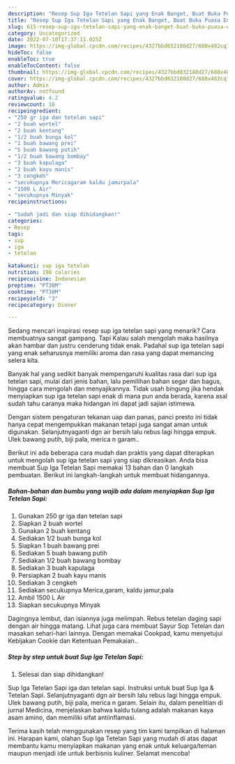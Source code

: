 ```yaml
---
description: "Resep Sup Iga Tetelan Sapi yang Enak Banget, Buat Buka Puasa Enak Banget"
title: "Resep Sup Iga Tetelan Sapi yang Enak Banget, Buat Buka Puasa Enak Banget"
slug: 615-resep-sup-iga-tetelan-sapi-yang-enak-banget-buat-buka-puasa-enak-banget
category: Uncategorized
date: 2022-07-10T17:37:11.025Z
image: https://img-global.cpcdn.com/recipes/4327bbd832180d27/680x482cq70/sup-iga-tetelan-sapi-foto-resep-utama.jpg
hideToc: false
enableToc: true
enableTocContent: false
thumbnail: https://img-global.cpcdn.com/recipes/4327bbd832180d27/680x482cq70/sup-iga-tetelan-sapi-foto-resep-utama.jpg
cover: https://img-global.cpcdn.com/recipes/4327bbd832180d27/680x482cq70/sup-iga-tetelan-sapi-foto-resep-utama.jpg
author: Admin
authorAv: notfound
ratingvalue: 4.2
reviewcount: 16
recipeingredient:
- "250 gr iga dan tetelan sapi"
- "2 buah wortel"
- "2 buah kentang"
- "1/2 buah bunga kol"
- "1 buah bawang prei"
- "5 buah bawang putih"
- "1/2 buah bawang bombay"
- "3 buah kapulaga"
- "2 buah kayu manis"
- "3 cengkeh"
- "secukupnya Mericagaram kaldu jamurpala"
- "1500 L Air"
- "secukupnya Minyak"
recipeinstructions:

- "Sudah jadi dan siap dihidangkan!"
categories:
- Resep
tags:
- sup
- iga
- tetelan

katakunci: sup iga tetelan 
nutrition: 198 calories
recipecuisine: Indonesian
preptime: "PT38M"
cooktime: "PT30M"
recipeyield: "3"
recipecategory: Dinner

---
```



Sedang mencari inspirasi resep sup iga tetelan sapi yang menarik? Cara membuatnya sangat gampang. Tapi Kalau salah mengolah maka hasilnya akan hambar dan justru cenderung tidak enak. Padahal sup iga tetelan sapi yang enak seharusnya memiliki aroma dan rasa yang dapat memancing selera kita.


Banyak hal yang sedikit banyak mempengaruhi kualitas rasa dari sup iga tetelan sapi, mulai dari jenis bahan, lalu pemilihan bahan segar dan bagus, hingga cara mengolah dan menyajikannya. Tidak usah bingung jika hendak menyiapkan sup iga tetelan sapi enak di mana pun anda berada, karena asal sudah tahu caranya maka hidangan ini dapat jadi sajian istimewa.

Dengan sistem pengaturan tekanan uap dan panas, panci presto ini tidak hanya cepat mengempukkan makanan tetapi juga sangat aman untuk digunakan. Selanjutnyaganti dgn air bersih lalu rebus lagi hingga empuk. Ulek bawang putih, biji pala, merica n garam..


Berikut ini ada beberapa cara mudah dan praktis yang dapat diterapkan untuk mengolah sup iga tetelan sapi yang siap dikreasikan. Anda bisa membuat Sup Iga Tetelan Sapi memakai 13 bahan dan 0 langkah pembuatan. Berikut ini langkah-langkah untuk membuat hidangannya.

<!--inarticleads1-->

##### Bahan-bahan dan bumbu yang wajib ada dalam menyiapkan Sup Iga Tetelan Sapi:

1. Gunakan 250 gr iga dan tetelan sapi
1. Siapkan 2 buah wortel
1. Gunakan 2 buah kentang
1. Sediakan 1/2 buah bunga kol
1. Siapkan 1 buah bawang prei
1. Sediakan 5 buah bawang putih
1. Sediakan 1/2 buah bawang bombay
1. Sediakan 3 buah kapulaga
1. Persiapkan 2 buah kayu manis
1. Sediakan 3 cengkeh
1. Sediakan secukupnya Merica,garam, kaldu jamur,pala
1. Ambil 1500 L Air
1. Siapkan secukupnya Minyak


Dagingnya lembut, dan isiannya juga melimpah. Rebus tetelan daging sapi dengan air hingga matang. Lihat juga cara membuat Sayur Sop Tetelan dan masakan sehari-hari lainnya. Dengan memakai Cookpad, kamu menyetujui Kebijakan Cookie dan Ketentuan Pemakaian.. 

<!--inarticleads2-->

##### Step by step untuk buat Sup Iga Tetelan Sapi:


1. Selesai dan siap dihidangkan!

Sup Iga Tetelan Sapi iga dan tetelan sapi. Instruksi untuk buat Sup Iga &amp; Tetelan Sapi. Selanjutnyaganti dgn air bersih lalu rebus lagi hingga empuk. Ulek bawang putih, biji pala, merica n garam. Selain itu, dalam penelitian di jurnal Medicina, menjelaskan bahwa kaldu tulang adalah makanan kaya asam amino, dan memiliki sifat antiinflamasi. 

Terima kasih telah menggunakan resep yang tim kami tampilkan di halaman ini. Harapan kami, olahan Sup Iga Tetelan Sapi yang mudah di atas dapat membantu kamu menyiapkan makanan yang enak untuk keluarga/teman maupun menjadi ide untuk berbisnis kuliner. Selamat mencoba!
